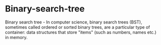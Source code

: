 # Binary-search-tree
Binary search tree - In computer science, binary search trees (BST), sometimes called ordered or sorted binary trees, are a particular type of container: data structures that store "items" (such as numbers, names etc.) in memory. 


